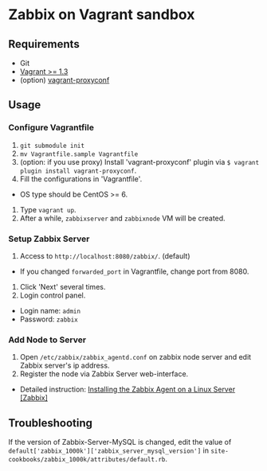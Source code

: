Zabbix on Vagrant sandbox
=========================

Requirements
------------
- Git
- [Vagrant >= 1.3](http://www.vagrantup.com/downloads.html)
- (option) [vagrant-proxyconf](https://github.com/tmatilai/vagrant-proxyconf)

Usage
-----
### Configure Vagrantfile
1. `git submodule init`
1. `mv Vagrantfile.sample Vagrantfile`
1. (option: if you use proxy) Install 'vagrant-proxyconf' plugin via `$ vagrant plugin install vagrant-proxyconf`.
1. Fill the configurations in 'Vagrantfile'.
  - OS type should be CentOS >= 6.
1. Type `vagrant up`.
1. After a while, `zabbixserver` and `zabbixnode` VM will be created.

### Setup Zabbix Server
1. Access to `http://localhost:8080/zabbix/`. (default)
  - If you changed `forwarded_port` in Vagrantfile, change port from 8080.
1. Click 'Next' several times.
1. Login control panel.
  - Login name: `admin`
  - Password: `zabbix`

### Add Node to Server
1. Open `/etc/zabbix/zabbix_agentd.conf` on zabbix node server and edit Zabbix server's ip address.
1. Register the node via Zabbix Server web-interface.
  - Detailed instruction: [Installing the Zabbix Agent on a Linux Server [Zabbix]](https://www.zabbix.com/wiki/howto/monitor/os/linux/agentinstallonlinux)

Troubleshooting
---------------
If the version of Zabbix-Server-MySQL is changed, edit the value of `default['zabbix_1000k']['zabbix_server_mysql_version']` in `site-cookbooks/zabbix_1000k/attributes/default.rb`.